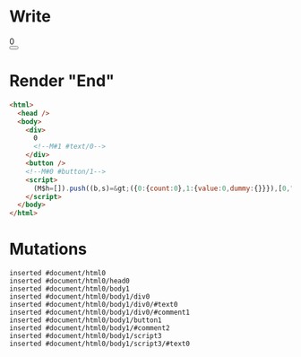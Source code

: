 # Write
  <div>0<!M#1 #text/0></div><button></button><!M#0 #button/1><script>(M$h=[]).push((b,s)=>({0:{count:0},1:{value:0,dummy:{}}}),[0,"packages/translator/src/__tests__/fixtures/component-attrs-intersection/template.marko_0_count",])</script>


# Render "End"
```html
<html>
  <head />
  <body>
    <div>
      0
      <!--M#1 #text/0-->
    </div>
    <button />
    <!--M#0 #button/1-->
    <script>
      (M$h=[]).push((b,s)=&gt;({0:{count:0},1:{value:0,dummy:{}}}),[0,"packages/translator/src/__tests__/fixtures/component-attrs-intersection/template.marko_0_count",])
    </script>
  </body>
</html>
```

# Mutations
```
inserted #document/html0
inserted #document/html0/head0
inserted #document/html0/body1
inserted #document/html0/body1/div0
inserted #document/html0/body1/div0/#text0
inserted #document/html0/body1/div0/#comment1
inserted #document/html0/body1/button1
inserted #document/html0/body1/#comment2
inserted #document/html0/body1/script3
inserted #document/html0/body1/script3/#text0
```